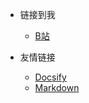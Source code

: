 <!-- _navbar.md -->

* 链接到我
  * [B站](https://www.bilibili.com/)


* 友情链接
  * [Docsify](https://docsify.js.org/#/)
  * [Markdown ](https://markdown.com.cn/basic-syntax/)

